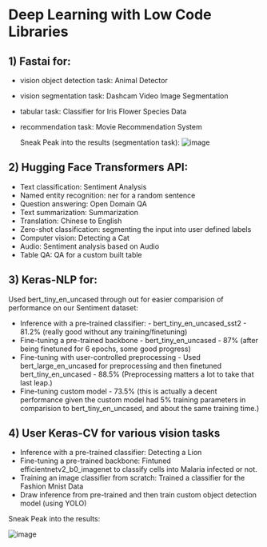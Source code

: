 # Deep Learning with Low Code Libraries

## 1) Fastai for:
  - vision object detection task: Animal Detector
  - vision segmentation task: Dashcam Video Image Segmentation
  - tabular task: Classifier for Iris Flower Species Data
  - recommendation task: Movie Recommendation System

    Sneak Peak into the results (segmentation task):
    ![image](https://github.com/Samarth-Sharma-G/Deep-Learning-CMPE-258/assets/107587243/64ea13eb-49aa-4d82-84c9-5368c71b533d)


## 2) Hugging Face Transformers API:
  - Text classification: Sentiment Analysis
  - Named entity recognition: ner for a random sentence
  - Question answering: Open Domain QA
  - Text summarization: Summarization 
  - Translation: Chinese to English
  - Zero-shot classification: segmenting the input into user defined labels
  - Computer vision: Detecting a Cat
  - Audio: Sentiment analysis based on Audio
  - Table QA: QA for a custom built table

## 3) Keras-NLP for:
   
   Used bert_tiny_en_uncased through out for easier comparision of performance on our Sentiment dataset:
   
  - Inference with a pre-trained classifier: - bert_tiny_en_uncased_sst2 - 81.2% (really good without any training/finetuning)
  - Fine-tuning a pre-trained backbone - bert_tiny_en_uncased - 87% (after being finetuned for 6 epochs, some good progress)
  - Fine-tuning with user-controlled preprocessing - Used bert_large_en_uncased for preprocessing and then finetuned bert_tiny_en_uncased - 88.5% (Preprocessing matters a lot to take that last leap.)
  - Fine-tuning custom model - 73.5% (this is actually a decent performance given the custom model had 5% training parameters in comparision to bert_tiny_en_uncased, and about the same training time.)



## 4) User Keras-CV for various vision tasks

  - Inference with a pre-trained classifier: Detecting a Lion
  - Fine-tuning a pre-trained backbone: Fintuned efficientnetv2_b0_imagenet to classify cells into Malaria infected or not.
  - Training an image classifier from scratch: Trained a classifier for the Fashion Mnist Data
  - Draw inference from pre-trained and then train custom object detection model (using YOLO)

  Sneak Peak into the results:

  ![image](https://github.com/Samarth-Sharma-G/Deep-Learning-CMPE-258/assets/107587243/a3807b46-60e2-4611-822e-058417560e3f)




